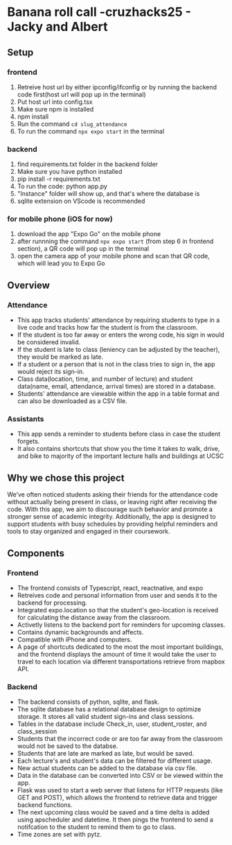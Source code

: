 # Banana roll call -cruzhacks25 - Jacky and Albert

## Setup
### frontend 
1. Retreive host url by either ipconfig/ifconfig or by running the backend code first(host url will pop up in the terminal)
2. Put host url into config.tsx
3. Make sure npm is installed
4. npm install
5. Run the command `cd slug_attendance`
6. To run the command `npx expo start` in the terminal

### backend
1. find requirements.txt folder in the backend folder
2. Make sure you have python installed 
3. pip install -r requirements.txt
4. To run the code: python app.py
5. "Instance" folder will show up, and that's where the database is
6. sqlite extension on VScode is recommended

### for mobile phone (iOS for now)
1. download the app "Expo Go" on the mobile phone
2. after runnning the command `npx expo start` (from step 6 in frontend section), a QR code will pop up in the terminal
3. open the camera app of your mobile phone and scan that QR code, which will lead you to Expo Go

## Overview
### Attendance
- This app tracks students' attendance by requiring students to type in a live code and tracks how far the student is from the classroom.
- If the student is too far away or enters the wrong code, his sign in would be considered invalid. 
- If the student is late to class (leniency can be adjusted by the teacher), they would be marked as late.
- If a student or a person that is not in the class tries to sign in, the app would reject its sign-in.
- Class data(location, time, and number of lecture) and student data(name, email, attendance, arrival times) are stored in a database.
- Students' attendance are viewable within the app in a table format and can also be downloaded as a CSV file.

### Assistants
- This app sends a reminder to students before class in case the student forgets.
- It also contains shortcuts that show you the time it takes to walk, drive, and bike to majority of the important lecture halls and buildings at UCSC

## Why we chose this project
We’ve often noticed students asking their friends for the attendance code without actually being present in class, or leaving right after receiving the code. With this app, we aim to discourage such behavior and promote a stronger sense of academic integrity. Additionally, the app is designed to support students with busy schedules by providing helpful reminders and tools to stay organized and engaged in their coursework.

## Components

### Frontend
- The frontend consists of Typescript, react, reactnative, and expo
- Retreives code and personal information from user and sends it to the backend for processing. 
- Integrated expo.location so that the student's geo-location is received for calculating the distance away from the classroom.
- Activetly listens to the backend port for reminders for upcoming classes.
- Contains dynamic backgrounds and affects.
- Compatible with iPhone and computers.
- A page of shortcuts dedicated to the most the most important buildings, and the frontend displays the amount of time it would take the user to travel to each location via different transportations retrieve from mapbox API.


### Backend
- The backend consists of python, sqlite, and flask.
- The sqlite database has a relational database design to optimize storage. It stores all valid student sign-ins and class sessions.
- Tables in the database include Check_in, user, student_roster, and class_session
- Students that the incorrect code or are too far away from the classroom would not be saved to the databse. 
- Students that are late are marked as late, but would be saved.
- Each lecture's and student's data can be filtered for different usage.
- New actual students can be added to the database via csv file.
- Data in the database can be converted into CSV or be viewed within the app.
- Flask was used to start a web server that listens for HTTP requests (like GET and POST), which allows the frontend to retrieve data and trigger backend functions.
- The next upcoming class would be saved and a time delta is added using apscheduler and datetime. It then pings the frontend to send a notifcation to the student to remind them to go to class.
- Time zones are set with pytz.
